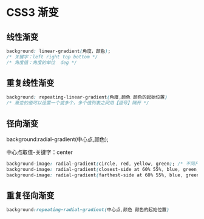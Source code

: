 # CSS3 渐变

## 线性渐变

```css
background: linear-gradient(角度，颜色);
/* 关键字：left right top bottom */
/* 角度值：角度的单位  deg */
```

## 重复线性渐变

```css
background: repeating-linear-gradient(角度,颜色 颜色的起始位置)
/* 渐变的值可以设置一个或多个，多个值列表之间用【逗号】隔开 */
```

## 径向渐变

background:radial-gradient(中心点,颜色);

中心点取值-关键字：center

```css
background-image: radial-gradient(circle, red, yellow, green); /* 不同尺寸大小关键字的使用: */
background-image: radial-gradient(closest-side at 60% 55%, blue, green, yellow, black);
background-image: radial-gradient(farthest-side at 60% 55%, blue, green, yellow, black);
```

## 重复径向渐变

```css
background:repeating-radial-gradient(中心点,颜色 颜色的起始位置)
```

